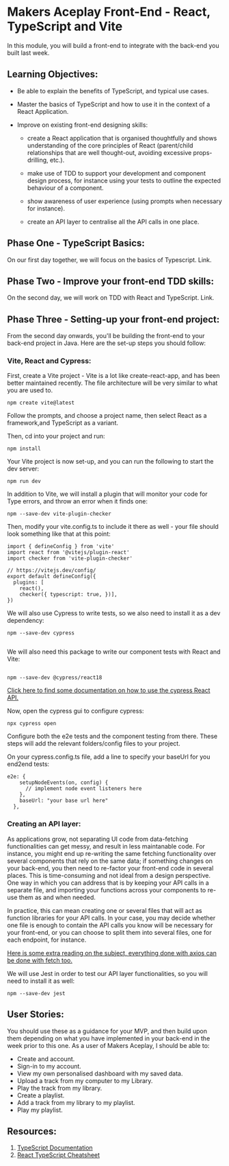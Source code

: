 # Makers Aceplay Front-End - React, TypeScript and Vite

In this module, you will build a front-end to integrate with the back-end you built last week. 

## Learning Objectives:

- Be able to explain the benefits of TypeScript, and typical use cases. 

- Master the basics of TypeScript and how to use it in the context of a React Application. 

- Improve on existing front-end designing skills:
	- create a React application that is organised thoughtfully and shows understanding of the core principles of React (parent/child relationships that are well thought-out, avoiding excessive props-drilling, etc.).

	- make use of TDD to support your development and component design process, for instance using your tests to outline the expected behaviour of a component.  

	- show awareness of user experience (using prompts when necessary for instance).

	- create an API layer to centralise all the API calls in one place.  

## Phase One - TypeScript Basics: 

On our first day together, we will focus on the basics of Typescript. 
Link. 

## Phase Two - Improve your front-end TDD skills: 

On the second day, we will work on TDD with React and TypeScript. 
Link. 

## Phase Three - Setting-up your front-end project: 

From the second day onwards, you'll be building the front-end to your back-end project in Java. Here are the set-up steps you should follow:

### Vite, React and Cypress: 

First, create a Vite project - Vite is a lot like create-react-app, and has been better maintained recently. The file architecture will be very similar to what you are used to. 

```
npm create vite@latest

```

Follow the prompts, and choose a project name, then select React as a framework,and TypeScript as a variant. 

Then, cd into your project and run: 

```
npm install

```

Your Vite project is now set-up, and you can run the following to start the dev server: 

```
npm run dev

```

In addition to Vite, we will install a plugin that will monitor your code for Type errors, and throw an error when it finds one: 

```
npm --save-dev vite-plugin-checker

```

Then, modify your vite.config.ts to include it there as well - your file should look something like that at this point:

```
import { defineConfig } from 'vite'
import react from '@vitejs/plugin-react'
import checker from 'vite-plugin-checker'

// https://vitejs.dev/config/
export default defineConfig({
  plugins: [
	react(),
	checker({ typescript: true, })],
})

```

We will also use Cypress to write tests, so we also need to install it as a dev dependency: 

```
npm --save-dev cypress
 
```

We will also need this package to write our component tests with React and Vite: 

```

npm --save-dev @cypress/react18

```
[Click here to find some documentation on how to use the cypress React API.](https://docs.cypress.io/guides/component-testing/react/api)

Now, open the cypress gui to configure cypress: 

```
npx cypress open

```

Configure both the e2e tests and the component testing from there. These steps will add the relevant folders/config files to your project. 

On your cypress.config.ts file, add a line to specify your baseUrl for you end2end tests: 

```
e2e: {
    setupNodeEvents(on, config) {
      // implement node event listeners here
    },
    baseUrl: "your base url here"
  },
```


### Creating an API layer: 
As applications grow, not separating UI code from data-fetching functionalities can get messy, and result in less maintanable code. For instance, you might end up re-writing the same fetching functionality over several components that rely on the same data; if something changes on your back-end, you then need to re-factor your front-end code in several places. This is time-consuming and not ideal from a design perspective. One way in which you can address that is by keeping your API calls in a separate file, and importing your functions across your components to re-use them as and when needed. 

In practice, this can mean creating one or several files that will act as function libraries for your API calls. In your case, you may decide whether one file is enough to contain the API calls you know will be necessary for your front-end, or you can choose to split them into several files, one for each endpoint, for instance. 

[Here is some extra reading on the subject, everything done with axios can be done with fetch too.](https://semaphoreci.com/blog/api-layer-react)

We will use Jest in order to test our API layer functionalities, so you will need to install it as well: 

```
npm --save-dev jest
```

## User Stories: 

You should use these as a guidance for your MVP, and then build upon them depending on what you have implemented in your back-end in the week prior to this one. 
As a user of Makers Aceplay, I should be able to:

- Create and account.
- Sign-in to my account. 
- View my own personalised dashboard with my saved data. 
- Upload a track from my computer to my Library.
- Play the track from my library.
- Create a playlist.
- Add a track from my library to my playlist. 
- Play my playlist.

## Resources: 

1. [TypeScript Documentation](https://www.typescriptlang.org/docs/)
1. [React TypeScript Cheatsheet](https://react-typescript-cheatsheet.netlify.app/docs/basic/getting-started/class_components)
